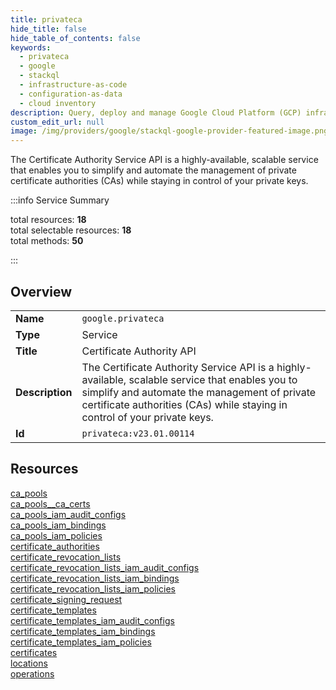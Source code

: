 ```yaml
---
title: privateca
hide_title: false
hide_table_of_contents: false
keywords:
  - privateca
  - google
  - stackql
  - infrastructure-as-code
  - configuration-as-data
  - cloud inventory
description: Query, deploy and manage Google Cloud Platform (GCP) infrastructure and resources using SQL
custom_edit_url: null
image: /img/providers/google/stackql-google-provider-featured-image.png
---
```

The Certificate Authority Service API is a highly-available, scalable service that enables you to simplify and automate the management of private certificate authorities (CAs) while staying in control of your private keys.   
    
:::info Service Summary

<div class="row">
<div class="providerDocColumn">
<span>total resources:&nbsp;<b>18</b></span><br />
<span>total selectable resources:&nbsp;<b>18</b></span><br />
<span>total methods:&nbsp;<b>50</b></span><br />
</div>
</div>

:::

## Overview
<table><tbody>
<tr><td><b>Name</b></td><td><code>google.privateca</code></td></tr>
<tr><td><b>Type</b></td><td>Service</td></tr>
<tr><td><b>Title</b></td><td>Certificate Authority API</td></tr>
<tr><td><b>Description</b></td><td>The Certificate Authority Service API is a highly-available, scalable service that enables you to simplify and automate the management of private certificate authorities (CAs) while staying in control of your private keys. </td></tr>
<tr><td><b>Id</b></td><td><code>privateca:v23.01.00114</code></td></tr>
</tbody></table>

## Resources
<div class="row">
<div class="providerDocColumn">
<a href="/providers/google/privateca/ca_pools/">ca_pools</a><br />
<a href="/providers/google/privateca/ca_pools__ca_certs/">ca_pools__ca_certs</a><br />
<a href="/providers/google/privateca/ca_pools_iam_audit_configs/">ca_pools_iam_audit_configs</a><br />
<a href="/providers/google/privateca/ca_pools_iam_bindings/">ca_pools_iam_bindings</a><br />
<a href="/providers/google/privateca/ca_pools_iam_policies/">ca_pools_iam_policies</a><br />
<a href="/providers/google/privateca/certificate_authorities/">certificate_authorities</a><br />
<a href="/providers/google/privateca/certificate_revocation_lists/">certificate_revocation_lists</a><br />
<a href="/providers/google/privateca/certificate_revocation_lists_iam_audit_configs/">certificate_revocation_lists_iam_audit_configs</a><br />
<a href="/providers/google/privateca/certificate_revocation_lists_iam_bindings/">certificate_revocation_lists_iam_bindings</a><br />
</div>
<div class="providerDocColumn">
<a href="/providers/google/privateca/certificate_revocation_lists_iam_policies/">certificate_revocation_lists_iam_policies</a><br />
<a href="/providers/google/privateca/certificate_signing_request/">certificate_signing_request</a><br />
<a href="/providers/google/privateca/certificate_templates/">certificate_templates</a><br />
<a href="/providers/google/privateca/certificate_templates_iam_audit_configs/">certificate_templates_iam_audit_configs</a><br />
<a href="/providers/google/privateca/certificate_templates_iam_bindings/">certificate_templates_iam_bindings</a><br />
<a href="/providers/google/privateca/certificate_templates_iam_policies/">certificate_templates_iam_policies</a><br />
<a href="/providers/google/privateca/certificates/">certificates</a><br />
<a href="/providers/google/privateca/locations/">locations</a><br />
<a href="/providers/google/privateca/operations/">operations</a><br />
</div>
</div>
